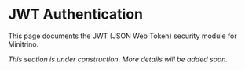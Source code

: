 # JWT Authentication

This page documents the JWT (JSON Web Token) security module for Minitrino.

_This section is under construction. More details will be added soon._
